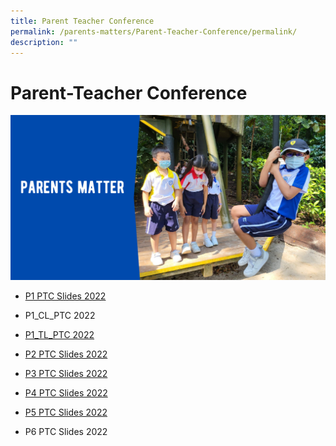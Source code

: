 ```yaml
---
title: Parent Teacher Conference
permalink: /parents-matters/Parent-Teacher-Conference/permalink/
description: ""
---
```

Parent-Teacher Conference
=========================
![](/images/Parents%20Matter.png)

* [P1 PTC Slides 2022](/files/P1-PTC-2022.pdf)

* P1\_CL\_PTC 2022
* [P1_TL_PTC 2022](/files/P1_TL_PTC-2022.pdf)
* [P2 PTC Slides 2022](/files/P2-PTC-2022.pdf)
* [P3 PTC Slides 2022](/files/P3-PTC-2022.pdf)
* [P4 PTC Slides 2022](/files/P4-PTC-2022.pdf)
* [P5 PTC Slides 2022](/files/P5-PTC-2022.pdf)
* P6 PTC Slides 2022